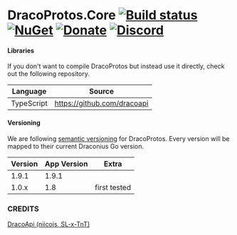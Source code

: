 DracoProtos.Core [![Build status](https://ci.appveyor.com/api/projects/status/ytp2htq31i9a2om9/branch/master?svg=true)](https://ci.appveyor.com/project/RocketBot/dracoprotos/branch/master) [![NuGet](https://img.shields.io/nuget/v/DracoProtos.Core.svg?maxAge=60)](https://www.nuget.org/packages/DracoProtos.Core) [![Donate](https://img.shields.io/badge/Donate-PayPal-green.svg)](https://www.paypal.com/cgi-bin/webscr?cmd=_s-xclick&hosted_button_id=SNATC29B4ZJD4) [![Discord](https://img.shields.io/badge/Discord-Online-blue.svg)](https://discord.gg/epabKJb)
===================

#### Libraries

If you don't want to compile DracoProtos but instead use it directly, check out the following repository.

| Language              | Source                                                  |
|-----------------------|---------------------------------------------------------|
| TypeScript            | https://github.com/dracoapi                             |

#### Versioning

We are following [semantic versioning](http://semver.org/) for DracoProtos.  Every version will be mapped to their current Draconius Go version.

| Version      | App Version                 | Extra                     |
|--------------|-----------------------------|---------------------------|
| 1.9.1        | 1.9.1                       |                           |
| 1.0.x        | 1.8                         | first tested              |

### CREDITS
[DracoApi (niicojs, SL-x-TnT)](https://github.com/dracoapi)
